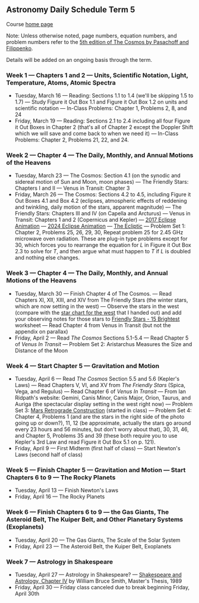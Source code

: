 ## Astronomy Daily Schedule Term 5

Course [home page](./)

Note: Unless otherwise noted, page numbers, equation numbers, and problem numbers refer to the [5th edition of The Cosmos by Pasachoff and Filippenko](https://www.amazon.com/Cosmos-Astronomy-New-Millennium/dp/1108431380).

Details will be added on an ongoing basis through the term.

### Week 1 &mdash; Chapters 1 and 2 &mdash; Units, Scientific Notation, Light, Temperature, Atoms, Atomic Spectra

* Tuesday, March 16 &mdash; Reading: Sections 1.1 to 1.4 (we'll be skipping 1.5 to 1.7) &mdash; Study Figure it Out Box 1.1 and Figure it Out Box 1.2 on units and scientific notation &mdash; In-Class Problems: Chapter 1, Problems 2, 8, and 24
* Friday, March 19 &mdash; Reading: Sections 2.1 to 2.4 including all four Figure it Out Boxes in Chapter 2 (that's all of Chapter 2 except the Doppler Shift which we will save and come back to when we need it) &mdash; In-Class Problems: Chapter 2, Problems 21, 22, and 24.

### Week 2 &mdash; Chapter 4 &mdash; The Daily, Monthly, and Annual Motions of the Heavens

* Tuesday, March 23 &mdash; The Cosmos: Section 4.1 (on the synodic and sidereal motion of Sun and Moon, moon phases) &mdash; The Friendly Stars: Chapters I and II &mdash; Venus in Transit: Chapter 3
* Friday, March 26 &mdash; The Cosmos: Sections 4.2 to 4.5, including Figure it Out Boxes 4.1 and Box 4.2 (eclipses, atmospheric effects of reddening and twinkling, daily motion of the stars, apparent magnitude)  &mdash; The Friendly Stars: Chapters III and IV (on Capella and Arcturus) &mdash; Venus in Transit: Chapters 1 and 2 (Copernicus and Kepler) &mdash; [2017 Eclipse Animation](https://youtu.be/yKFPL9xBe_U) &mdash; [2024 Eclipse Animation](https://eclipse.gsfc.nasa.gov/SEpath/SEpath2001/SE2024Apr08Tpath.html) &mdash; [The Ecliptic](https://youtu.be/eeQwYrfmvoQ) &mdash; Problem Set 1: Chapter 2, Problems 25, 26, 29, 30, Repeat problem 25 for 2.45 GHz microwave oven radiation. These are plug-in type problems except for 30, which forces you to rearrange the equation for *L* in Figure it Out Box 2.3 to solve for *T*, and then argue what must happen to *T* if *L* is doubled and nothing else changes.

### Week 3 &mdash; Chapter 4 &mdash; The Daily, Monthly, and Annual Motions of the Heavens

* Tuesday, March 30 &mdash; Finish Chapter 4 of The Cosmos. &mdash; Read Chapters XI, XII, XIII, and XIV from The Friendly Stars (the winter stars, which are now setting in the west) &mdash; Observe the stars in the west (compare with the [star chart for the west](./resources/StarChartWest-2021-03-26.png) that I handed out) and add your observing notes for those stars to [Friendly Stars - 15 Brightest](./resources/FriendlyStars-15Brightest.pdf) worksheet &mdash; Read Chapter 4 from Venus in Transit (but not the appendix on parallax)
* Friday, April 2 &mdash; Read *The Cosmos* Sections 5.1-5.4 &mdash; Read Chapter 5 of *Venus In Transit* &mdash; Problem Set 2: Aristarchus Measures the Size and Distance of the Moon

### Week 4 &mdash; Start Chapter 5 &mdash; Gravitation and Motion

* Tuesday, April 6 &mdash; Read *The Cosmos* Section 5.5 and 5.6 (Kepler's Laws) &mdash; Read Chapters V, VI, and XV from *The Friendly Stars* (Spica, Vega, and Regulus) &mdash; Read Chapter 6 of *Venus In Transit* &mdash; From Ian Ridpath's website: Gemini, Canis Minor, Canis Major, Orion, Taurus, and Auriga (the spectacular display setting in the west right now) &mdash; Problem Set 3: [Mars Retrograde Construction](./resources/MarsRetrogradeConstruction-2021-04-02.pdf) (started in class) &mdash; Problem Set 4: Chapter 4, Problems 1 (and are the stars in the right side of the photo going up or down?), 11, 12 (be approximate, actually the stars go around every 23 hours and 56 minutes, but don't worry about that), 30, 31, 46, and Chapter 5, Problems 35 and 39 (these both require you to use Kepler's 3rd Law and read Figure it Out Box 5.1 on p. 121).
* Friday, April 9 &mdash; First Midterm (first half of class) &mdash; Start Newton's Laws (second half of class)

### Week 5 &mdash; Finish Chapter 5 &mdash; Gravitation and Motion &mdash; Start Chapters 6 to 9 &mdash; The Rocky Planets

* Tuesday, April 13 &mdash; Finish Newton's Laws
* Friday, April 16 &mdash; The Rocky Planets

### Week 6 &mdash; Finish Chapters 6 to 9 &mdash; the Gas Giants, The Asteroid Belt, The Kuiper Belt, and Other Planetary Systems (Exoplanets)

* Tuesday, April 20 &mdash; The Gas Giants, The Scale of the Solar System
* Friday, April 23 &mdash; The Asteroid Belt, the Kuiper Belt, Exoplanets

### Week 7 &mdash; Astrology in Shakespeare

* Tuesday, April 27 &mdash; Astrology in Shakespeare? &mdash; [Shakespeare and Astrology, Chapter IV](https://scholarship.richmond.edu/cgi/viewcontent.cgi?article=2094&context=masters-theses) by William Bruce Smith, Master's Thesis, 1989
* Friday, April 30 &mdash; Friday class canceled due to break beginning Friday, April 30th
